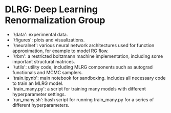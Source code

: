 # DLRG: Deep Learning Renormalization Group

- '\data': experimental data. 
- '\figures': plots and visualizations. 
- '\neuralnet': various neural network architectures used for function approximation, for example to model RG flow. 
- '\rbm': a restricted boltzmann machine implementation, including some important structural matrices.
- '\utils': utility code, including MLRG components such as autograd functionals and MCMC samplers.
- 'train.ipynb': main notebook for sandboxing. includes all necessary code to train an MLRG model.
- 'train_many.py': a script for training many models with different hyperparameter settings.
- 'run_many.sh': bash script for running train_many.py for a series of different hyperparameters. 
